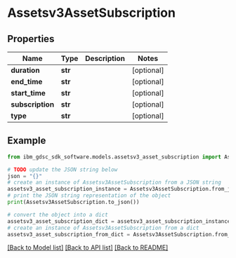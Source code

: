 # Assetsv3AssetSubscription


## Properties

Name | Type | Description | Notes
------------ | ------------- | ------------- | -------------
**duration** | **str** |  | [optional] 
**end_time** | **str** |  | [optional] 
**start_time** | **str** |  | [optional] 
**subscription** | **str** |  | [optional] 
**type** | **str** |  | [optional] 

## Example

```python
from ibm_gdsc_sdk_software.models.assetsv3_asset_subscription import Assetsv3AssetSubscription

# TODO update the JSON string below
json = "{}"
# create an instance of Assetsv3AssetSubscription from a JSON string
assetsv3_asset_subscription_instance = Assetsv3AssetSubscription.from_json(json)
# print the JSON string representation of the object
print(Assetsv3AssetSubscription.to_json())

# convert the object into a dict
assetsv3_asset_subscription_dict = assetsv3_asset_subscription_instance.to_dict()
# create an instance of Assetsv3AssetSubscription from a dict
assetsv3_asset_subscription_from_dict = Assetsv3AssetSubscription.from_dict(assetsv3_asset_subscription_dict)
```
[[Back to Model list]](../README.md#documentation-for-models) [[Back to API list]](../README.md#documentation-for-api-endpoints) [[Back to README]](../README.md)


